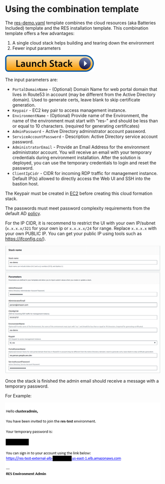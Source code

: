 # Using the combination template

The [res-demo.yaml](../assets/res-demo.yaml) template combines the cloud resources (aka Batteries Included) template and the RES installation template. This combination template offers a few advantages:

1. A single cloud stack helps building and tearing down the environment
2. Fewer input parameters

[![Launch the full stack](../../../../docs/media/launch-stack.svg)](https://console.aws.amazon.com/cloudformation/home?#/stacks/create/review?stackName=res-demo&templateURL=https://aws-hpc-recipes-dev.s3.us-east-1.amazonaws.com/res/recipes/res/res_demo_env/assets/res-demo.yaml)

The input parameters are:

- `PortalDomainName` - (Optional) Domain Name for web portal domain that lives in Route53 in account (may be different from the Active Directory domain). Used to generate certs, leave blank to skip certificate generation.
- `Keypair` - EC2 key pair to access management instance.
- `EnvironmentName` - (Optional) Provide name of the Environment, the name of the environment must start with "res-" and should be less than or equal to 10 characters. (required for generating certificates)
- `AdminPassword` - Active Directory administrator account password.
- `ServiceAccountPassword` - Description: Active Directory service account password.
- `AdministratorEmail` - Provide an Email Address for the environment administrator account. You will receive an email with your temporary credentials during environment installation. After the solution is deployed, you can use the temporary credentials to login and reset the password.
- `ClientIpCidr` - CIDR for incoming RDP traffic for management instance. Default IP(s) allowed to directly access the Web UI and SSH into the bastion host. 

The Keypair must be created in [EC2](https://console.aws.amazon.com/ec2#KeyPairs:) before creating this cloud formation stack.

The passwords must meet password complexity requirements from the default AD [policy](https://learn.microsoft.com/en-us/windows/security/threat-protection/security-policy-settings/password-must-meet-complexity-requirements).

For the IP CIDR, it is recommend to restrict the UI with your own IP/subnet (`x.x.x.x/321` for your own ip or `x.x.x.x/24` for range. Replace `x.x.x.x` with your own PUBLIC IP. You can get your public IP using tools such as https://ifconfig.co/).

![image](./binary/image_resdemo.png)

Once the stack is finished the admin email should receive a message with a temporary password.

For Example:

![image](./binary/image_email.png)
